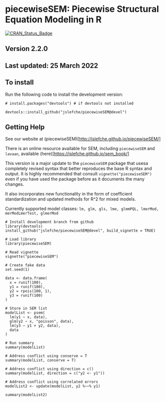 # piecewiseSEM: Piecewise Structural Equation Modeling in R
[![CRAN\_Status\_Badge](http://www.r-pkg.org/badges/version/piecewiseSEM)](https://cran.r-project.org/package=piecewiseSEM)

## Version 2.2.0
## Last updated: 25 March 2022

## To install

Run the following code to install the development version:
```
# install.packages("devtools") # if devtools not installed

devtools::install_github("jslefche/piecewiseSEM@devel")
```

## Getting Help
See our website at (piecewiseSEM)[http://jslefche.github.io/piecewiseSEM/]

There is an online resource available for SEM, including `piecewiseSEM` and `lavaan`, available (here)[https://jslefche.github.io/sem_book/]

This version is a major update to the `piecewiseSEM` package that usesa completely revised syntax that better reproduces the base R syntax and output. It is highly recommended that consult `vignette("piecewiseSEM")` even if you have used the package before as it documents the many changes.

It also incorporates new functionality in the form of coefficient standardization and updated methods for R^2 for mixed models.

Currently supported model classes: `lm, glm, gls, lme, glmmPQL, lmerMod, merModLmerTest, glmerMod`

```
# Install development branch from github
library(devtools)
install_github("jslefche/piecewiseSEM@devel", build_vignette = TRUE)

# Load library
library(piecewiseSEM)

# Read vignette
vignette("piecewiseSEM")

# Create fake data
set.seed(1)

data <- data.frame(
  x = runif(100),
  y1 = runif(100),
  y2 = rpois(100, 1),
  y3 = runif(100)
)

# Store in SEM list
modelList <- psem(
  lm(y1 ~ x, data),
  glm(y2 ~ x, "poisson", data),
  lm(y3 ~ y1 + y2, data),
  data
)

# Run summary
summary(modelList)

# Address conflict using conserve = T
summary(modelList, conserve = T)

# Address conflict using direction = c()
summary(modelList, direction = c("y2 <- y1"))

# Address conflict using correlated errors
modelList2 <- update(modelList, y2 %~~% y1)

summary(modelList2)
```
